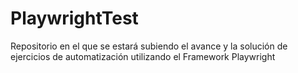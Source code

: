 # PlaywrightTest
Repositorio en el que se estará subiendo el avance y la solución de ejercicios de automatización utilizando el Framework Playwright

